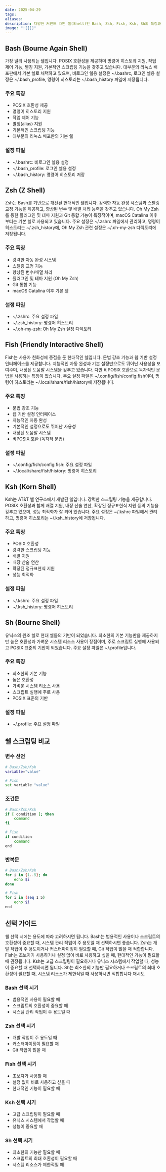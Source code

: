 ```yaml
---
date: 2025-04-29
tags:
aliases:
description: 다양한 커맨드 라인 셸(Shell)인 Bash, Zsh, Fish, Ksh, Sh의 특징과 장단점을 비교하는 가이드입니다. 각 셸의 주요 기능과 설정 파일, 스크립팅 문법 차이를 설명하고 사용 목적에 맞는 셸을 선택할 수 있도록 돕습니다.
image: "![[]]"
---
```

## Bash (Bourne Again Shell)

가장 널리 사용되는 쉘입니다. POSIX 호환성을 제공하며 명령어 히스토리 지원, 작업 제어 기능, 별칭 지원, 기본적인 스크립팅 기능을 갖추고 있습니다. 대부분의 리눅스 배포판에서 기본 쉘로 채택하고 있으며, 비로그인 쉘용 설정은 ~/.bashrc, 로그인 쉘용 설정은 ~/.bash_profile, 명령어 히스토리는 ~/.bash_history 파일에 저장됩니다.
### 주요 특징
- POSIX 호환성 제공
- 명령어 히스토리 지원
- 작업 제어 기능
- 별칭(alias) 지원
- 기본적인 스크립팅 기능
- 대부분의 리눅스 배포판의 기본 쉘

### 설정 파일
- ~/.bashrc: 비로그인 쉘용 설정
- ~/.bash_profile: 로그인 쉘용 설정
- ~/.bash_history: 명령어 히스토리 저장

## Zsh (Z Shell)

Zsh는 Bash를 기반으로 개선된 현대적인 쉘입니다. 강력한 자동 완성 시스템과 스펠링 교정 기능을 제공하고, 향상된 변수 및 배열 처리 능력을 갖추고 있습니다. Oh My Zsh를 통한 플러그인 및 테마 지원과 Git 통합 기능이 특징적이며, macOS Catalina 이후부터는 기본 쉘로 사용되고 있습니다. 주요 설정은 ~/.zshrc 파일에서 관리하고, 명령어 히스토리는 ~/.zsh_history에, Oh My Zsh 관련 설정은 ~/.oh-my-zsh 디렉토리에 저장됩니다.

### 주요 특징
- 강력한 자동 완성 시스템
- 스펠링 교정 기능
- 향상된 변수/배열 처리
- 플러그인 및 테마 지원 (Oh My Zsh)
- Git 통합 기능
- macOS Catalina 이후 기본 쉘

### 설정 파일
- ~/.zshrc: 주요 설정 파일
- ~/.zsh_history: 명령어 히스토리
- ~/.oh-my-zsh: Oh My Zsh 설정 디렉토리

## Fish (Friendly Interactive Shell)

Fish는 사용자 친화성에 중점을 둔 현대적인 쉘입니다. 문법 강조 기능과 웹 기반 설정 인터페이스를 제공합니다. 지능적인 자동 완성과 기본 설정만으로도 뛰어난 사용성을 보여주며, 내장된 도움말 시스템을 갖추고 있습니다. 다만 비POSIX 호환으로 독자적인 문법을 사용하는 특징이 있습니다. 주요 설정 파일은 ~/.config/fish/config.fish이며, 명령어 히스토리는 ~/.local/share/fish/history에 저장됩니다.

### 주요 특징
- 문법 강조 기능
- 웹 기반 설정 인터페이스
- 지능적인 자동 완성
- 기본적인 설정으로도 뛰어난 사용성
- 내장된 도움말 시스템
- 비POSIX 호환 (독자적 문법)

### 설정 파일
- ~/.config/fish/config.fish: 주요 설정 파일
- ~/.local/share/fish/history: 명령어 히스토리

## Ksh (Korn Shell)

Ksh는 AT&T 벨 연구소에서 개발된 쉘입니다. 강력한 스크립팅 기능을 제공합니다. POSIX 호환성과 함께 배열 지원, 내장 산술 연산, 확장된 정규표현식 지원 등의 기능을 갖추고 있으며, 성능 최적화가 잘 되어 있습니다. 주요 설정은 ~/.kshrc 파일에서 관리하고, 명령어 히스토리는 ~/.ksh_history에 저장됩니다.

### 주요 특징
- POSIX 호환성
- 강력한 스크립팅 기능
- 배열 지원
- 내장 산술 연산
- 확장된 정규표현식 지원
- 성능 최적화

### 설정 파일
- ~/.kshrc: 주요 설정 파일
- ~/.ksh_history: 명령어 히스토리

## Sh (Bourne Shell)

유닉스의 원조 쉘로 현대 쉘들의 기반이 되었습니다. 최소한의 기본 기능만을 제공하지만 높은 호환성과 가벼운 시스템 리소스 사용이 장점이며, 주로 스크립트 실행에 사용되고 POSIX 표준의 기반이 되었습니다. 주요 설정 파일은 ~/.profile입니다.

### 주요 특징
- 최소한의 기본 기능
- 높은 호환성
- 가벼운 시스템 리소스 사용
- 스크립트 실행에 주로 사용
- POSIX 표준의 기반

### 설정 파일
- ~/.profile: 주요 설정 파일

## 쉘 스크립팅 비교

### 변수 선언
```bash
# Bash/Zsh/Ksh
variable="value"

# Fish
set variable "value"
```

### 조건문
```bash
# Bash/Zsh/Ksh
if [ condition ]; then
    command
fi

# Fish
if condition
    command
end
```

### 반복문
```bash
# Bash/Zsh/Ksh
for i in {1..5}; do
    echo $i
done

# Fish
for i in (seq 1 5)
    echo $i
end
```

## 선택 가이드

쉘 선택 시에는 용도에 따라 고려하시면 됩니다. Bash는 범용적인 사용이나 스크립트의 호환성이 중요할 때, 시스템 관리 작업이 주 용도일 때 선택하시면 좋습니다. Zsh는 개발 작업이 주 용도이거나 커스터마이징이 필요할 때, Git 작업이 많을 때 적합합니다. Fish는 초보자가 사용하거나 설정 없이 바로 사용하고 싶을 때, 현대적인 기능이 필요할 때 권장됩니다. Ksh는 고급 스크립팅이 필요하거나 유닉스 시스템에서 작업할 때, 성능이 중요할 때 선택하시면 됩니다. Sh는 최소한의 기능만 필요하거나 스크립트의 최대 호환성이 필요할 때, 시스템 리소스가 제한적일 때 사용하시면 적합합니다.재시도

### Bash 선택 시기
- 범용적인 사용이 필요할 때
- 스크립트의 호환성이 중요할 때
- 시스템 관리 작업이 주 용도일 때

### Zsh 선택 시기
- 개발 작업이 주 용도일 때
- 커스터마이징이 필요할 때
- Git 작업이 많을 때

### Fish 선택 시기
- 초보자가 사용할 때
- 설정 없이 바로 사용하고 싶을 때
- 현대적인 기능이 필요할 때

### Ksh 선택 시기
- 고급 스크립팅이 필요할 때
- 유닉스 시스템에서 작업할 때
- 성능이 중요할 때

### Sh 선택 시기
- 최소한의 기능만 필요할 때
- 스크립트의 최대 호환성이 필요할 때
- 시스템 리소스가 제한적일 때
